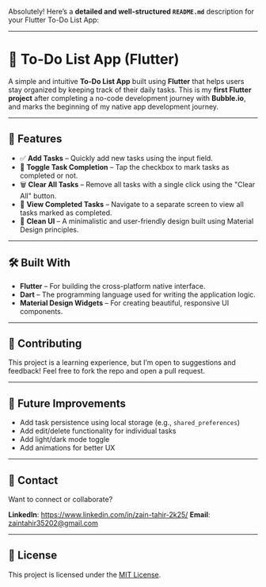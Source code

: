 Absolutely! Here’s a **detailed and well-structured `README.md`** description for your Flutter To-Do List App:

---

# 📝 To-Do List App (Flutter)

A simple and intuitive **To-Do List App** built using **Flutter** that helps users stay organized by keeping track of their daily tasks. This is my **first Flutter project** after completing a no-code development journey with **Bubble.io**, and marks the beginning of my native app development journey.

---

## 📱 Features

- ✅ **Add Tasks** – Quickly add new tasks using the input field.
- 🔁 **Toggle Task Completion** – Tap the checkbox to mark tasks as completed or not.
- 🗑️ **Clear All Tasks** – Remove all tasks with a single click using the "Clear All" button.
- 📄 **View Completed Tasks** – Navigate to a separate screen to view all tasks marked as completed.
- 🎯 **Clean UI** – A minimalistic and user-friendly design built using Material Design principles.

---

## 🛠️ Built With

- **Flutter** – For building the cross-platform native interface.
- **Dart** – The programming language used for writing the application logic.
- **Material Design Widgets** – For creating beautiful, responsive UI components.

---
## 🤝 Contributing

This project is a learning experience, but I’m open to suggestions and feedback! Feel free to fork the repo and open a pull request.

---

## 📌 Future Improvements

- Add task persistence using local storage (e.g., `shared_preferences`)
- Add edit/delete functionality for individual tasks
- Add light/dark mode toggle
- Add animations for better UX

---

## 📧 Contact

Want to connect or collaborate?

**LinkedIn**: https://www.linkedin.com/in/zain-tahir-2k25/ 
**Email**: zaintahir35202@gmail.com

---

## 🔖 License

This project is licensed under the [MIT License](LICENSE).

